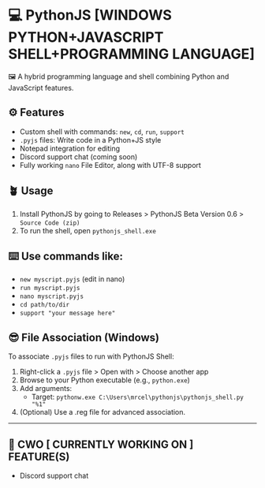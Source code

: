 # 💻 PythonJS [WINDOWS PYTHON+JAVASCRIPT SHELL+PROGRAMMING LANGUAGE]

🖼️ A hybrid programming language and shell combining Python and JavaScript features.

## ⚙️ Features
- Custom shell with commands: `new`, `cd`, `run`, `support`
- `.pyjs` files: Write code in a Python+JS style
- Notepad integration for editing
- Discord support chat (coming soon)
- Fully working `nano` File Editor, along with UTF-8 support

## 🪴 Usage
1. Install PythonJS by going to Releases > PythonJS Beta Version 0.6 > `Source Code (zip)`
2. To run the shell, open `pythonjs_shell.exe`

## ⌨️ Use commands like:
   - `new myscript.pyjs` (edit in nano)
   - `run myscript.pyjs`
   - `nano myscript.pyjs`
   - `cd path/to/dir`
   - `support "your message here"`

## 😎 File Association (Windows)
To associate `.pyjs` files to run with PythonJS Shell:

1. Right-click a `.pyjs` file > Open with > Choose another app
2. Browse to your Python executable (e.g., `python.exe`)
3. Add arguments:
   - Target: `pythonw.exe C:\Users\mrcel\pythonjs\pythonjs_shell.py "%1"`
4. (Optional) Use a .reg file for advanced association.

---

## 🔨 CWO [ CURRENTLY WORKING ON ] FEATURE(S)
- Discord support chat
